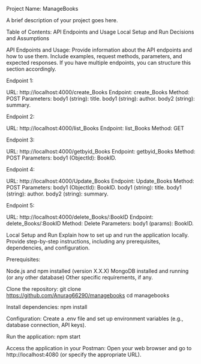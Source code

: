 Project Name: ManageBooks

A brief description of your project goes here.

Table of Contents:
API Endpoints and Usage
Local Setup and Run
Decisions and Assumptions


API Endpoints and Usage:
Provide information about the API endpoints and how to use them. Include examples, request methods, parameters, and expected responses. If you have multiple endpoints, you can structure this section accordingly.

Endpoint 1:

URL: http://localhost:4000/create_Books
Endpoint: create_Books
Method: POST
Parameters:
body1 (string): title.
body1 (string): author.
body2 (string): summary.


Endpoint 2:

URL: http://localhost:4000/list_Books
Endpoint: list_Books
Method: GET


Endpoint 3:

URL: http://localhost:4000/getbyid_Books
Endpoint: getbyid_Books
Method: POST
Parameters:
body1 (ObjectId): BookID.


Endpoint 4:

URL: http://localhost:4000/Update_Books
Endpoint: Update_Books
Method: POST
Parameters:
body1 (ObjectId): BookID.
body1 (string): title.
body1 (string): author.
body2 (string): summary.


Endpoint 5:

URL: http://localhost:4000/delete_Books/:BookID
Endpoint: delete_Books/:BookID
Method: Delete
Parameters:
body1 (params): BookID.


Local Setup and Run
Explain how to set up and run the application locally. Provide step-by-step instructions, including any prerequisites, dependencies, and configuration.

Prerequisites:

Node.js and npm installed (version X.X.X)
MongoDB installed and running (or any other database)
Other specific requirements, if any.

Clone the repository:
git clone https://github.com/Anurag66290/managebooks
cd managebooks

Install dependencies:
npm install

Configuration:
Create a .env file and set up environment variables (e.g., database connection, API keys).


Run the application:
npm start

Access the application in your Postman:
Open your web browser and go to http://localhost:4080 (or specify the appropriate URL).


